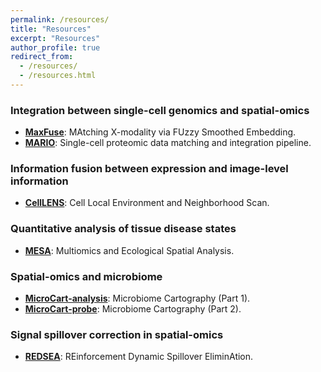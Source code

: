 ```yaml
---
permalink: /resources/
title: "Resources"
excerpt: "Resources"
author_profile: true
redirect_from: 
  - /resources/
  - /resources.html
---
```


### Integration between single-cell genomics and spatial-omics
- **[MaxFuse](https://github.com/shuxiaoc/maxfuse)**: MAtching X-modality via FUzzy Smoothed Embedding.
- **[MARIO](https://github.com/shuxiaoc/mario-py)**: Single-cell proteomic data matching and integration pipeline.

### Information fusion between expression and image-level information
- **[CellLENS](https://github.com/sggao/celllens)**: Cell Local Environment and Neighborhood Scan.

### Quantitative analysis of tissue disease states
- **[MESA](https://mesa-py.readthedocs.io/en/latest/)**: Multiomics and Ecological Spatial Analysis.

### Spatial-omics and microbiome
- **[MicroCart-analysis](https://github.com/BokaiZhu/microcart_analysis)**: Microbiome Cartography (Part 1).
- **[MicroCart-probe](https://github.com/BokaiZhu/microbiomeFISH)**: Microbiome Cartography (Part 2).

### Signal spillover correction in spatial-omics
- **[REDSEA](https://github.com/nolanlab/REDSEA)**: REinforcement Dynamic Spillover EliminAtion.
